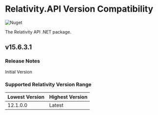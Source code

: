 # Relativity.API Version Compatibility

![Nuget](https://img.shields.io/nuget/v/Relativity.API)

The Relativity API .NET package.

## v15.6.3.1

### Release Notes

Initial Version

### Supported Relativity Version Range

Lowest Version | Highest Version
--- | ---
12.1.0.0 | Latest